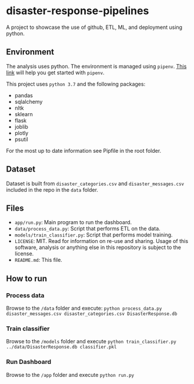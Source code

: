 # disaster-response-pipelines
A project to showcase the use of github, ETL, ML, and deployment using python.

## Environment
The analysis uses python. The environment is managed using `pipenv`. [This link](https://realpython.com/pipenv-guide/) will help you get started with `pipenv`.

This project uses `python 3.7` and the following packages:
- pandas
- sqlalchemy
- nltk
- sklearn
- flask
- joblib
- plotly
- psutil

For the most up to date information see Pipfile in the root folder.

## Dataset
Dataset is built from `disaster_categories.csv` and `disaster_messages.csv` included in the repo in the `data` folder. 

## Files
- `app/run.py`: Main program to run the dashboard.
- `data/process_data.py`: Script that performs ETL on the data.
- `models/train_classifier.py`: Script that performs model training.
- `LICENSE`: MIT. Read for information on re-use and sharing. Usage of this software, analysis or anything else in this repository is subject to the license.
- `README.md`: This file.

## How to run
### Process data
Browse to the `/data` folder and execute:
`python process_data.py disaster_messages.csv disaster_categories.csv DisasterResponse.db`
### Train classifier
Browse to the `/models` folder and execute
`python train_classifier.py ../data/DisasterResponse.db classifier.pkl`
### Run Dashboard
Browse to the `/app` folder and execute
`python run.py`


